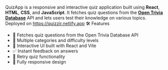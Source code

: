 QuizApp is a responsive and interactive quiz application built using **React**, **HTML**, **CSS**, and **JavaScript**. It fetches quiz questions from the **[Open Trivia Database](https://opentdb.com/)** API and lets users test their knowledge on various topics.
Deployed on https://quizzir.netlify.app
🛠️ Features

- 📡 Fetches quiz questions from the Open Trivia Database API
- 🧠 Multiple categories and difficulty levels
- 🧩 Interactive UI built with React and Vite
- ✅ Instant feedback on answers
- 🔄 Retry quiz functionality
- 📱 Fully responsive design
